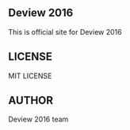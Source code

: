## Deview 2016
This is official site for Deview 2016
## LICENSE
MIT LICENSE
## AUTHOR
Deview 2016 team
